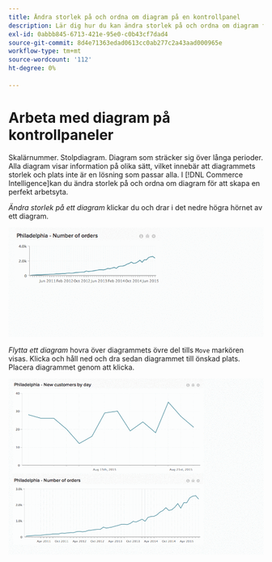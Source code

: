 ```yaml
---
title: Ändra storlek på och ordna om diagram på en kontrollpanel
description: Lär dig hur du kan ändra storlek på och ordna om diagram för att skapa en perfekt arbetsyta.
exl-id: 0abbb845-6713-421e-95e0-c0b43cf7dad4
source-git-commit: 8d4e71363edad0613cc0ab277c2a43aad000965e
workflow-type: tm+mt
source-wordcount: '112'
ht-degree: 0%

---
```


# Arbeta med diagram på kontrollpaneler

Skalärnummer. Stolpdiagram. Diagram som sträcker sig över långa perioder. Alla diagram visar information på olika sätt, vilket innebär att diagrammets storlek och plats inte är en lösning som passar alla. I [!DNL Commerce Intelligence]kan du ändra storlek på och ordna om diagram för att skapa en perfekt arbetsyta.

*Ändra storlek på ett diagram* klickar du och drar i det nedre högra hörnet av ett diagram.

![ändra storlek på diagram](../../assets/Resize_Chart_in_Dashboard.gif)

*Flytta ett diagram* hovra över diagrammets övre del tills `Move` markören visas. Klicka och håll ned och dra sedan diagrammet till önskad plats. Placera diagrammet genom att klicka.

![flytta diagram](../../assets/Move_Chart_in_Dashboard.gif)
